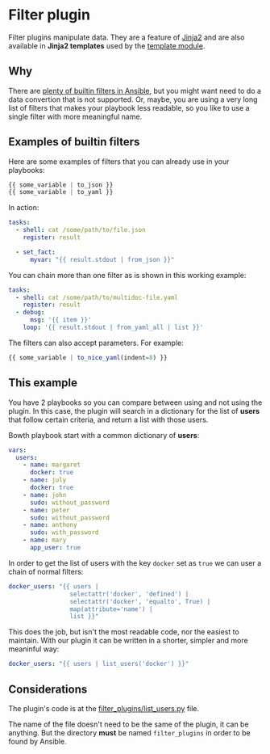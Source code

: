 # Filter plugin

Filter plugins manipulate data. They are a feature of [Jinja2](https://palletsprojects.com/p/jinja/)
and are also available in **Jinja2 templates** used by the [template module](https://docs.ansible.com/ansible/latest/user_guide/playbooks_templating.html).

## Why

There are [plenty of builtin filters in Ansible](https://docs.ansible.com/ansible/latest/user_guide/playbooks_filters.html),
but you might want need to do a data convertion that is not supported. Or,
maybe, you are using a very long list of filters that makes your playbook less
readable, so you like to use a single filter with more meaningful name.

## Examples of builtin filters

Here are some examples of filters that you can already use in your playbooks:
```javascript
{{ some_variable | to_json }}
{{ some_variable | to_yaml }}
```

In action:
```yaml
tasks:
  - shell: cat /some/path/to/file.json
    register: result

  - set_fact:
      myvar: "{{ result.stdout | from_json }}"
```

You can chain more than one filter as is shown in this working example:
```yaml
tasks:
  - shell: cat /some/path/to/multidoc-file.yaml
    register: result
  - debug:
      msg: '{{ item }}'
    loop: '{{ result.stdout | from_yaml_all | list }}'
```

The filters can also accept parameters. For example:
```javascript
{{ some_variable | to_nice_yaml(indent=8) }}
```

## This example

You have 2 playbooks so you can compare between using and not using the plugin.
In this case, the plugin will search in a dictionary for the list of **users**
that follow certain criteria, and return a list with those users.

Bowth playbook start with a common dictionary of **users**:
```yaml
vars:
  users:
    - name: margaret
      docker: true
    - name: july
      docker: true
    - name: john
      sudo: without_password
    - name: peter
      sudo: without_password
    - name: anthony
      sudo: with_password
    - name: mary
      app_user: true
```

In order to get the list of users with the key `docker` set as `true` we can user a chain of normal filters:
```yaml
docker_users: "{{ users |
                 selectattr('docker', 'defined') |
                 selectattr('docker', 'equalto', True) |
                 map(attribute='name') |
                 list }}"
```

This does the job, but isn't the most readable code, nor the easiest to maintain.
With our plugin it can be written in a shorter, simpler and more meaninful way:
```yaml
docker_users: "{{ users | list_users('docker') }}"
```

## Considerations

The plugin's code is at the [filter_plugins/list_users.py](filter_plugins/list_users.py) file.

The name of the file doesn't need to be the same of the plugin, it can be anything. But the directory **must** be named `filter_plugins` in order to be found by Ansible.

